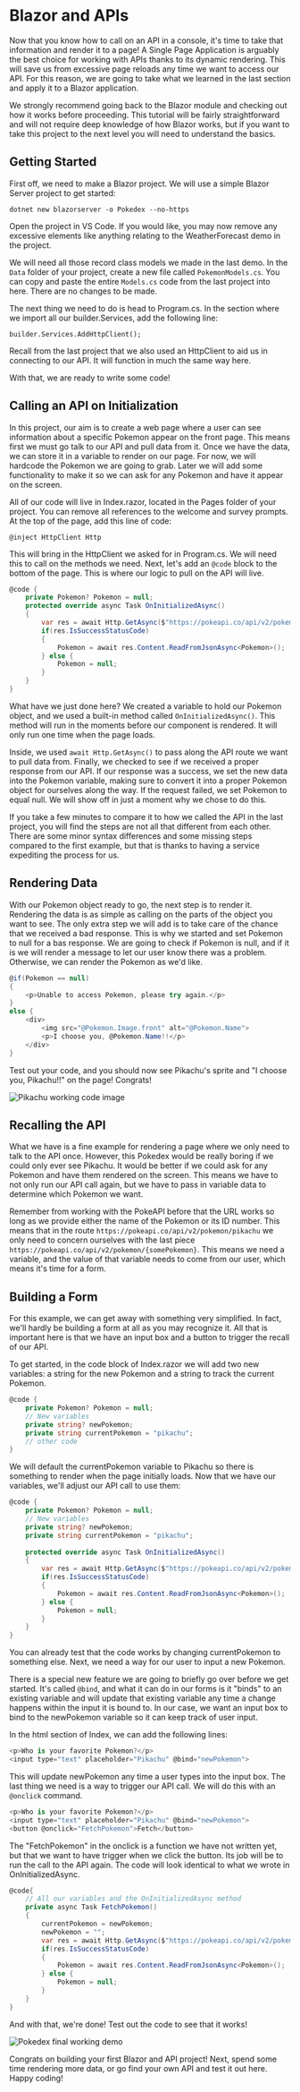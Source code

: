 # Blazor and APIs

Now that you know how to call on an API in a console, it's time to take that information and render it to a page! A Single Page Application is arguably the best choice for working with APIs thanks to its dynamic rendering. This will save us from excessive page reloads any time we want to access our API. For this reason, we are going to take what we learned in the last section and apply it to a Blazor application.

We strongly recommend going back to the Blazor module and checking out how it works before proceeding. This tutorial will be fairly straightforward and will not require deep knowledge of how Blazor works, but if you want to take this project to the next level you will need to understand the basics.

## Getting Started

First off, we need to make a Blazor project. We will use a simple Blazor Server project to get started:

`dotnet new blazorserver -o Pokedex --no-https`

Open the project in VS Code. If you would like, you may now remove any excessive elements like anything relating to the WeatherForecast demo in the project.

We will need all those record class models we made in the last demo. In the `Data` folder of your project, create a new file called `PokemonModels.cs`. You can copy and paste the entire `Models.cs` code from the last project into here. There are no changes to be made.

The next thing we need to do is head to Program.cs. In the section where we import all our builder.Services, add the following line:

`builder.Services.AddHttpClient();`

Recall from the last project that we also used an HttpClient to aid us in connecting to our API. It will function in much the same way here.

With that, we are ready to write some code!

## Calling an API on Initialization

In this project, our aim is to create a web page where a user can see information about a specific Pokemon appear on the front page. This means first we must go talk to our API and pull data from it. Once we have the data, we can store it in a variable to render on our page. For now, we will hardcode the Pokemon we are going to grab. Later we will add some functionality to make it so we can ask for any Pokemon and have it appear on the screen.

All of our code will live in Index.razor, located in the Pages folder of your project. You can remove all references to the welcome and survey prompts. At the top of the page, add this line of code:

`@inject HttpClient Http`

This will bring in the HttpClient we asked for in Program.cs. We will need this to call on the methods we need. Next, let's add an `@code` block to the bottom of the page. This is where our logic to pull on the API will live.

```csharp
@code {
    private Pokemon? Pokemon = null;
    protected override async Task OnInitializedAsync()
    {
        var res = await Http.GetAsync($"https://pokeapi.co/api/v2/pokemon/pikachu");
        if(res.IsSuccessStatusCode)
        {
            Pokemon = await res.Content.ReadFromJsonAsync<Pokemon>();
        } else {
            Pokemon = null;
        }
    }
}
```

What have we just done here? We created a variable to hold our Pokemon object, and we used a built-in method called `OnInitializedAsync()`. This method will run in the moments before our component is rendered. It will only run one time when the page loads.

Inside, we used `await Http.GetAsync()` to pass along the API route we want to pull data from. Finally, we checked to see if we received a proper response from our API. If our response was a success, we set the new data into the Pokemon variable, making sure to convert it into a proper Pokemon object for ourselves along the way. If the request failed, we set Pokemon to equal null. We will show off in just a moment why we chose to do this.

If you take a few minutes to compare it to how we called the API in the last project, you will find the steps are not all that different from each other. There are some minor syntax differences and some missing steps compared to the first example, but that is thanks to having a service expediting the process for us.

## Rendering Data

With our Pokemon object ready to go, the next step is to render it. Rendering the data is as simple as calling on the parts of the object you want to see. The only extra step we will add is to take care of the chance that we received a bad response. This is why we started and set Pokemon to null for a bas response. We are going to check if Pokemon is null, and if it is we will render a message to let our user know there was a problem. Otherwise, we can render the Pokemon as we'd like.

```csharp
@if(Pokemon == null)
{
    <p>Unable to access Pokemon, please try again.</p>
} 
else {
    <div>
        <img src="@Pokemon.Image.front" alt="@Pokemon.Name">
        <p>I choose you, @Pokemon.Name!!</p>
    </div>
}
```
Test out your code, and you should now see Pikachu's sprite and "I choose you, Pikachu!!" on the page! Congrats!

![Pikachu working code image](image1.png)

## Recalling the API

What we have is a fine example for rendering a page where we only need to talk to the API once. However, this Pokedex would be really boring if we could only ever see Pikachu. It would be better if we could ask for any Pokemon and have them rendered on the screen. This means we have to not only run our API call again, but we have to pass in variable data to determine which Pokemon we want.

Remember from working with the PokeAPI before that the URL works so long as we provide either the name of the Pokemon or its ID number. This means that in the route `https://pokeapi.co/api/v2/pokemon/pikachu` we only need to concern ourselves with the last piece `https://pokeapi.co/api/v2/pokemon/{somePokemon}`. This means we need a variable, and the value of that variable needs to come from our user, which means it's time for a form.

## Building a Form

For this example, we can get away with something very simplified. In fact, we'll hardly be building a form at all as you may recognize it. All that is important here is that we have an input box and a button to trigger the recall of our API.

To get started, in the code block of Index.razor we will add two new variables: a string for the new Pokemon and a string to track the current Pokemon.

```csharp
@code {
    private Pokemon? Pokemon = null;
	// New variables
    private string? newPokemon;
    private string currentPokemon = "pikachu";
    // other code
}
```
We will default the currentPokemon variable to Pikachu so there is something to render when the page initially loads. Now that we have our variables, we'll adjust our API call to use them:

```csharp
@code {
    private Pokemon? Pokemon = null;
	// New variables
    private string? newPokemon;
    private string currentPokemon = "pikachu";
    
    protected override async Task OnInitializedAsync()
    {
        var res = await Http.GetAsync($"https://pokeapi.co/api/v2/pokemon/{currentPokemon}");
        if(res.IsSuccessStatusCode)
        {
            Pokemon = await res.Content.ReadFromJsonAsync<Pokemon>();
        } else {
            Pokemon = null;
        }
    }
}
```
You can already test that the code works by changing currentPokemon to something else. Next, we need a way for our user to input a new Pokemon.

There is a special new feature we are going to briefly go over before we get started. It's called `@bind`, and what it can do in our forms is it "binds" to an existing variable and will update that existing variable any time a change happens within the input it is bound to. In our case, we want an input box to bind to the newPokemon variable so it can keep track of user input.

In the html section of Index, we can add the following lines:

```csharp
<p>Who is your favorite Pokemon?</p>
<input type="text" placeholder="Pikachu" @bind="newPokemon">
```
This will update newPokemon any time a user types into the input box. The last thing we need is a way to trigger our API call. We will do this with an `@onclick` command.

```csharp
<p>Who is your favorite Pokemon?</p>
<input type="text" placeholder="Pikachu" @bind="newPokemon">
<button @onclick="FetchPokemon">Fetch</button>
```
The "FetchPokemon" in the onclick is a function we have not written yet, but that we want to have trigger when we click the button. Its job will be to run the call to the API again. The code will look identical to what we wrote in OnInitializedAsync.

```csharp
@code{
    // All our variables and the OnInitializedAsync method
    private async Task FetchPokemon()
    {
        currentPokemon = newPokemon;
        newPokemon = "";
        var res = await Http.GetAsync($"https://pokeapi.co/api/v2/pokemon/{currentPokemon}");
        if(res.IsSuccessStatusCode)
        {
            Pokemon = await res.Content.ReadFromJsonAsync<Pokemon>();
        } else {
            Pokemon = null;
        }
    }
}
```

And with that, we're done! Test out the code to see that it works!

![Pokedex final working demo](image2.png)

Congrats on building your first Blazor and API project! Next, spend some time rendering more data, or go find your own API and test it out here. Happy coding!

